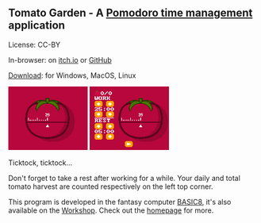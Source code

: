 ## Tomato Garden - A [Pomodoro time management](https://en.wikipedia.org/wiki/Pomodoro_Technique) application

License: CC-BY

In-browser: on [itch.io](https://tonywang.itch.io/tomato) or [GitHub](https://paladin-t.github.io/pomodoro/html/)

[Download](https://tonywang.itch.io/tomato): for Windows, MacOS, Linux

![Screenshot](content/sticker.png "Tomato")
![Preview](imgs/tomato.gif "Tomato")

Ticktock, ticktock...

Don't forget to take a rest after working for a while. Your daily and total tomato harvest are counted respectively on the left top corner.

This program is developed in the fantasy computer [BASIC8](https://store.steampowered.com/app/767240/), it's also available on the [Workshop](https://steamcommunity.com/sharedfiles/filedetails/?id=1527815446). Check out the [homepage](https://paladin-t.github.io/b8/) for more.
